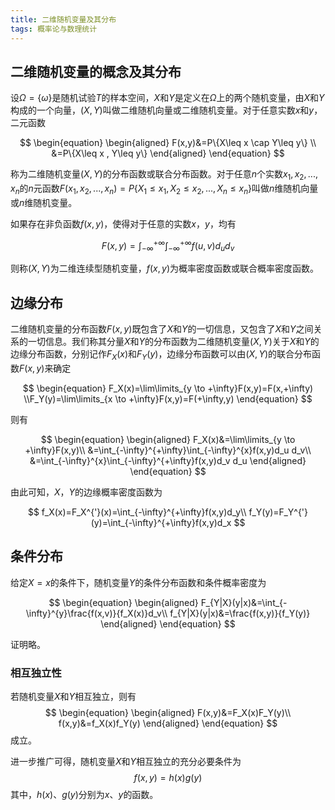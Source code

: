 ```yaml
---
title: 二维随机变量及其分布
tags: 概率论与数理统计
---
```


## 二维随机变量的概念及其分布

设$\Omega=\{\omega\}$是随机试验$T$的样本空间，$X$和$Y$是定义在$\Omega$上的两个随机变量，由$X$和$Y$构成的一个向量，$(X,Y)$叫做二维随机向量或二维随机变量。对于任意实数$x$和$y$，二元函数

$$
\begin{equation}
\begin{aligned}
F(x,y)&=P\{X\leq x \cap Y\leq y\} \\
      &=P\{X\leq x , Y\leq y\} 
\end{aligned}
\end{equation}
$$

称为二维随机变量$(X,Y)$的分布函数或联合分布函数。对于任意$n$个实数$x_1,x_2,...,x_n$的$n$元函数$F(x_1,x_2,...,x_n)=P\{X_1\leq x_1,X_2\leq x_2,...,X_n\leq x_n\}$叫做$n$维随机向量或$n$维随机变量。



如果存在非负函数$f(x,y)$，使得对于任意的实数$x$，$y$，均有

$$
F(x,y)=\int_{-\infty}^{+\infty}\int_{-\infty}^{+\infty}f(u,v)d_u d_v
$$

则称$(X,Y)$为二维连续型随机变量，$f(x,y)$为概率密度函数或联合概率密度函数。

## 边缘分布

二维随机变量的分布函数$F(x,y)$既包含了$X$和$Y$的一切信息，又包含了$X$和$Y$之间关系的一切信息。我们称其分量$X$和$Y$的分布函数为二维随机变量$(X,Y)$关于$X$和$Y$的边缘分布函数，分别记作$F_X(x)$和$F_Y(y)$，边缘分布函数可以由$(X,Y)$的联合分布函数$F(x,y)$来确定

$$
\begin{equation}
F_X(x)=\lim\limits_{y \to +\infty}F(x,y)=F(x,+\infty)
\\F_Y(y)=\lim\limits_{x \to +\infty}F(x,y)=F(+\infty,y)
\end{equation}
$$

则有

$$
\begin{equation}
\begin{aligned}
F_X(x)&=\lim\limits_{y \to +\infty}F(x,y)\\
      &=\int_{-\infty}^{+\infty}\int_{-\infty}^{x}f(x,y)d_u d_v\\
      &=\int_{-\infty}^{x}\int_{-\infty}^{+\infty}f(x,y)d_v d_u
\end{aligned}
\end{equation}
$$

由此可知，$X$，$Y$的边缘概率密度函数为

$$
f_X(x)=F_X^{'}(x)=\int_{-\infty}^{+\infty}f(x,y)d_y\\
f_Y(y)=F_Y^{'}(y)=\int_{-\infty}^{+\infty}f(x,y)d_x
$$

## 条件分布

给定$X=x$的条件下，随机变量$Y$的条件分布函数和条件概率密度为

$$
\begin{equation}
\begin{aligned}
F_{Y|X}(y|x)&=\int_{-\infty}^{y}\frac{f(x,v)}{f_X(x)}d_v\\
f_{Y|X}(y|x)&=\frac{f(x,y)}{f_Y(y)}
\end{aligned}
\end{equation}
$$

证明略。

### 相互独立性

若随机变量$X$和$Y$相互独立，则有
$$
\begin{equation}
\begin{aligned}
F(x,y)&=F_X(x)F_Y(y)\\
f(x,y)&=f_X(x)f_Y(y)
\end{aligned}
\end{equation}
$$
成立。

进一步推广可得，随机变量$X$和$Y$相互独立的充分必要条件为
$$
f(x,y)=h(x)g(y)
$$
其中，$h(x)、g(y)$分别为$x、y$的函数。